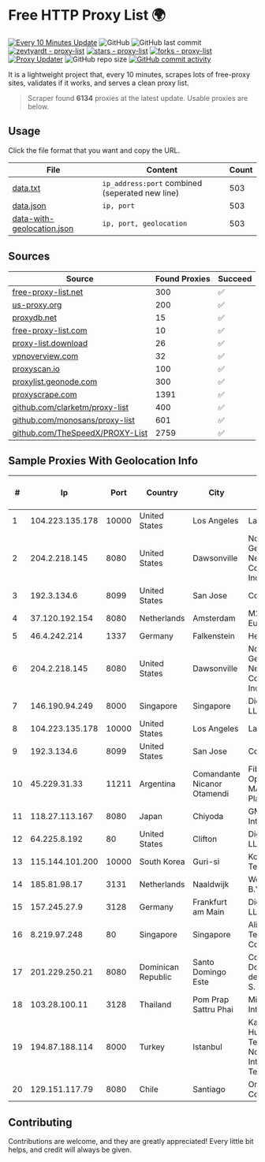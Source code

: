 
# Free HTTP Proxy List 🌍

[![Every 10 Minutes Update](https://github.com/mertguvencli/http-proxy-list/actions/workflows/main.yml/badge.svg?branch=main)](https://github.com/mertguvencli/http-proxy-list/actions/workflows/main.yml)
![GitHub](https://img.shields.io/github/license/mertguvencli/http-proxy-list)
![GitHub last commit](https://img.shields.io/github/last-commit/mertguvencli/http-proxy-list)
[![zevtyardt - proxy-list](https://img.shields.io/static/v1?label=zevtyardt&message=proxy-list&color=blue&logo=github)](https://github.com/zevtyardt/proxy-list "Go to GitHub repo")
[![stars - proxy-list](https://img.shields.io/github/stars/zevtyardt/proxy-list?style=social)](https://github.com/zevtyardt/proxy-list)
[![forks - proxy-list](https://img.shields.io/github/forks/zevtyardt/proxy-list?style=social)](https://github.com/zevtyardt/proxy-list)
[![Proxy Updater](https://github.com/zevtyardt/proxy-list/workflows/Proxy%20Updater/badge.svg)](https://github.com/zevtyardt/proxy-list/actions?query=workflow:"Proxy+Updater")
![GitHub repo size](https://img.shields.io/github/repo-size/zevtyardt/proxy-list)
[![GitHub commit activity](https://img.shields.io/github/commit-activity/m/zevtyardt/proxy-list?logo=commits)](https://github.com/zevtyardt/proxy-list/commits/main)

It is a lightweight project that, every 10 minutes, scrapes lots of free-proxy sites, validates if it works, and serves a clean proxy list.

> Scraper found **6134** proxies at the latest update. Usable proxies are below.

## Usage

Click the file format that you want and copy the URL.

|File|Content|Count|
|----|-------|-----|
|[data.txt](https://raw.githubusercontent.com/mertguvencli/http-proxy-list/main/proxy-list/data.txt)|`ip_address:port` combined (seperated new line)|503|
|[data.json](https://raw.githubusercontent.com/mertguvencli/http-proxy-list/main/proxy-list/data.json)|`ip, port`|503|
|[data-with-geolocation.json](https://raw.githubusercontent.com/mertguvencli/http-proxy-list/main/proxy-list/data-with-geolocation.json)|`ip, port, geolocation`|503|

## Sources

|Source|Found Proxies|Succeed|
|------|-------------|-------|
|[free-proxy-list.net](https://free-proxy-list.net)|300|✅|
|[us-proxy.org](https://www.us-proxy.org)|200|✅|
|[proxydb.net](http://proxydb.net)|15|✅|
|[free-proxy-list.com](https://free-proxy-list.com/?page=&port=&type%5B%5D=http&type%5B%5D=https&up_time=0&search=Search)|10|✅|
|[proxy-list.download](https://www.proxy-list.download/HTTP)|26|✅|
|[vpnoverview.com](https://vpnoverview.com/privacy/anonymous-browsing/free-proxy-servers)|32|✅|
|[proxyscan.io](https://www.proxyscan.io)|100|✅|
|[proxylist.geonode.com](https://proxylist.geonode.com/api/proxy-list?limit=300&page=1&sort_by=lastChecked&sort_type=desc&protocols=http,https)|300|✅|
|[proxyscrape.com](https://api.proxyscrape.com/v2/?request=displayproxies&protocol=http&timeout=10000&country=all&ssl=all&anonymity=all)|1391|✅|
|[github.com/clarketm/proxy-list](https://raw.githubusercontent.com/clarketm/proxy-list/master/proxy-list-raw.txt)|400|✅|
|[github.com/monosans/proxy-list](https://raw.githubusercontent.com/monosans/proxy-list/main/proxies/http.txt)|601|✅|
|[github.com/TheSpeedX/PROXY-List](https://raw.githubusercontent.com/TheSpeedX/PROXY-List/master/http.txt)|2759|✅|


## Sample Proxies With Geolocation Info

|#|Ip|Port|Country|City|Internet Service Provider|
|-|--|----|-------|----|-------------------------|
|1|104.223.135.178|10000|United States|Los Angeles|LayerHost|
|2|204.2.218.145|8080|United States|Dawsonville|North Georgia Network Cooperative, Inc.|
|3|192.3.134.6|8099|United States|San Jose|ColoCrossing|
|4|37.120.192.154|8080|Netherlands|Amsterdam|M247 Europe SRL|
|5|46.4.242.214|1337|Germany|Falkenstein|Hetzner|
|6|204.2.218.145|8080|United States|Dawsonville|North Georgia Network Cooperative, Inc.|
|7|146.190.94.249|8000|Singapore|Singapore|DigitalOcean, LLC|
|8|104.223.135.178|10000|United States|Los Angeles|LayerHost|
|9|192.3.134.6|8099|United States|San Jose|ColoCrossing|
|10|45.229.31.33|11211|Argentina|Comandante Nicanor Otamendi|Fibras Opticas De MAR Del Plata S.A.|
|11|118.27.113.167|8080|Japan|Chiyoda|GMO Internet, Inc.|
|12|64.225.8.192|80|United States|Clifton|DigitalOcean, LLC|
|13|115.144.101.200|10000|South Korea|Guri-si|Korea Telecom|
|14|185.81.98.17|3131|Netherlands|Naaldwijk|WorldStream B.V.|
|15|157.245.27.9|3128|Germany|Frankfurt am Main|DigitalOcean, LLC|
|16|8.219.97.248|80|Singapore|Singapore|Alibaba (US) Technology Co., Ltd.|
|17|201.229.250.21|8080|Dominican Republic|Santo Domingo Este|Compañía Dominicana de Teléfonos S. A.|
|18|103.28.100.11|3128|Thailand|Pom Prap Sattru Phai|Ministry of Interior|
|19|194.87.188.114|8000|Turkey|Istanbul|Kadir Huseyin Tezcan Nosspeed Internet Teknolojileri|
|20|129.151.117.79|8080|Chile|Santiago|Oracle Corporation|



## Contributing

Contributions are welcome, and they are greatly appreciated! Every
little bit helps, and credit will always be given.


